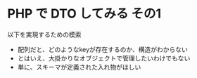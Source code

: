 PHP で DTO してみる その1
====

以下を実現するための模索

- 配列だと、どのようなkeyが存在するのか、構造がわからない
- とはいえ、大掛かりなオブジェクトで管理したいわけでもない
- 単に、スキーマが定義された入れ物がほしい
